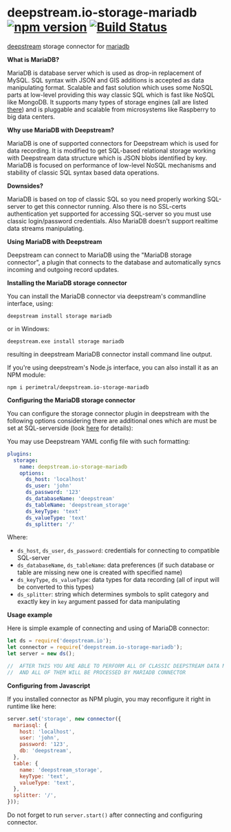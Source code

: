 # deepstream.io-storage-mariadb [![npm version](https://badge.fury.io/js/deepstream.io-storage-mariadb.svg)](https://badge.fury.io/js/deepstream.io-storage-mariadb) [![Build Status](https://travis-ci.org/perimetral/deepstream.io-storage-mariadb.svg?branch=master)](https://travis-ci.org/perimetral/deepstream.io-storage-mariadb)

[deepstream](http://deepstream.io) storage connector for [mariadb](https://mariadb.org/)

**What is MariaDB?**

MariaDB is database server which is used as drop-in replacement of MySQL. SQL syntax with JSON and GIS additions is accepted as data manipulating format. Scalable and fast solution which uses some NoSQL parts at low-level providing this way classic SQL which is fast like NoSQL like MongoDB. It supports many types of storage engines (all are listed [there](https://mariadb.com/kb/en/mariadb/storage-engines/)) and is pluggable and scalable from microsystems like Raspberry to big data centers.

**Why use MariaDB with Deepstream?**

MariaDB is one of supported connectors for Deepstream which is used for data recording. It is modified to get SQL-based relational storage working with Deepstream data structure which is JSON blobs identified by key. MariaDB is focused on performance of low-level NoSQL mechanisms and stability of classic SQL syntax based data operations.

**Downsides?**

MariaDB is based on top of classic SQL so you need properly working SQL-server to get this connector running. Also there is no SSL-certs authentication yet supported for accessing SQL-server so you must use classic login/password credentials. Also MariaDB doesn't support realtime data streams manipulating.

**Using MariaDB with Deepstream**

Deepstream can connect to MariaDB using the "MariaDB storage connector", a plugin that connects to the database and automatically syncs incoming and outgoing record updates.

**Installing the MariaDB storage connector**

You can install the MariaDB connector via deepstream's commandline interface, using:

`deepstream install storage mariadb`

or in Windows:

`deepstream.exe install storage mariadb`

resulting in deepstream MariaDB connector install command line output.

If you're using deepstream's Node.js interface, you can also install it as an NPM module:

`npm i perimetral/deepstream.io-storage-mariadb`

**Configuring the MariaDB storage connector**

You can configure the storage connector plugin in deepstream with the following options considering there are additional ones which are must be set at SQL-serverside (look [here](https://www.npmjs.com/package/mariasql) for details):

You may use Deepstream YAML config file with such formatting:

```yaml
plugins:
  storage:
    name: deepstream.io-storage-mariadb
    options:
      ds_host: 'localhost'
      ds_user: 'john'
      ds_password: '123'
      ds_databaseName: 'deepstream'
      ds_tableName: 'deepstream_storage'
      ds_keyType: 'text'
      ds_valueType: 'text'
      ds_splitter: '/'
```
Where:

* `ds_host`, `ds_user`, `ds_password`: credentials for connecting to compatible SQL-server
* `ds_databaseName`, `ds_tableName`: data preferences (if such database or table are missing new one is created with specified name)
* `ds_keyType`, `ds_valueType`: data types for data recording (all of input will be converted to this types)
* `ds_splitter`: string which determines symbols to split category and exactly key in `key` argument passed for data manipulating

**Usage example**

Here is simple example of connecting and using of MariaDB connector:

```javascript
let ds = require('deepstream.io');
let connector = require('deepstream.io-storage-mariadb');
let server = new ds();

//  AFTER THIS YOU ARE ABLE TO PERFORM ALL OF CLASSIC DEEPSTREAM DATA MANIPULATIONS
//  AND ALL OF THEM WILL BE PROCESSED BY MARIADB CONNECTOR
```

**Configuring from Javascript**

If you installed connector as NPM plugin, you may reconfigure it right in runtime like here:

```javascript
server.set('storage', new connector({
  mariasql: {
    host: 'localhost',
    user: 'john',
    password: '123',
    db: 'deepstream',
  },
  table: {
    name: 'deepstream_storage',
    keyType: 'text',
    valueType: 'text',
  },
  splitter: '/',
}));
```

Do not forget to run `server.start()` after connecting and configuring connector.

